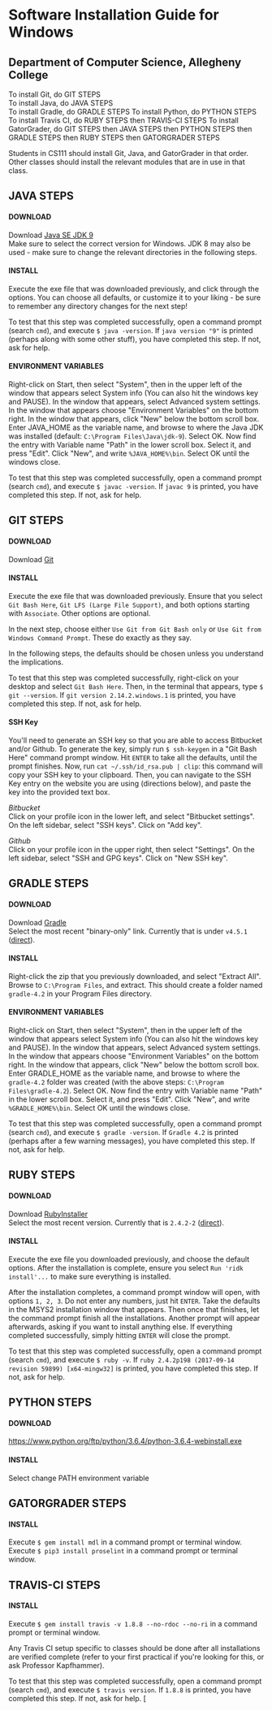# Software Installation Guide for Windows
## Department of Computer Science, Allegheny College

To install Git, do GIT STEPS  
To install Java, do JAVA STEPS  
To install Gradle, do GRADLE STEPS
To install Python, do PYTHON STEPS
To install Travis CI, do RUBY STEPS then TRAVIS-CI STEPS
To install GatorGrader, do GIT STEPS then JAVA STEPS then PYTHON STEPS then GRADLE STEPS then RUBY STEPS then GATORGRADER STEPS

Students in CS111 should install Git, Java, and GatorGrader in that order. Other classes should install the relevant modules that are in use in that class.  


## JAVA STEPS
#### DOWNLOAD
Download [Java SE JDK 9](http://www.oracle.com/technetwork/java/javase/downloads/index.html)  
Make sure to select the correct version for Windows. JDK 8 may also be used - make sure to change the relevant directories in the following steps.

#### INSTALL
Execute the exe file that was downloaded previously, and click through the options. You can choose all defaults, or customize it to your liking - be sure to remember any directory changes for the next step!

To test that this step was completed successfully, open a command prompt (search `cmd`), and execute `$ java -version`. If `java version "9"` is printed (perhaps along with some other stuff), you have completed this step. If not, ask for help.


#### ENVIRONMENT VARIABLES
Right-click on Start, then select "System", then in the upper left of the window that appears select System info (You can also hit the windows key and PAUSE). In the window that appears, select Advanced system settings. In the window that appears choose "Environment Variables" on the bottom right. In the window that appears, click "New" below the bottom scroll box. Enter JAVA_HOME as the variable name, and browse to where the Java JDK was installed (default: `C:\Program Files\Java\jdk-9`). Select OK. Now find the entry with Variable name "Path" in the lower scroll box. Select it, and press "Edit". Click "New", and write `%JAVA_HOME%\bin`. Select OK until the windows close.

To test that this step was completed successfully, open a command prompt (search `cmd`), and execute `$ javac -version`. If `javac 9` is printed, you have completed this step. If not, ask for help.

## GIT STEPS
#### DOWNLOAD
Download [Git](https://git-scm.com/download/win)

#### INSTALL
Execute the exe file that was downloaded previously.
Ensure that you select `Git Bash Here`, `Git LFS (Large File Support)`, and both options starting with `Associate`. Other options are optional.

In the next step, choose either `Use Git from Git Bash only` or `Use Git from Windows Command Prompt`. These do exactly as they say.

In the following steps, the defaults should be chosen unless you understand the implications.

To test that this step was completed successfully, right-click on your desktop and select `Git Bash Here`. Then, in the terminal that appears, type `$ git --version`. If `git version 2.14.2.windows.1` is printed, you have completed this step. If not, ask for help.

#### SSH Key
You'll need to generate an SSH key so that you are able to access Bitbucket and/or Github. To generate the key, simply run `$ ssh-keygen` in a "Git Bash Here" command prompt window. Hit `ENTER` to take all the defaults, until the prompt finishes. Now, run `cat ~/.ssh/id_rsa.pub | clip`: this command will copy your SSH key to your clipboard. Then, you can navigate to the SSH Key entry on the website you are using (directions below), and paste the key into the provided text box.

*Bitbucket*  
Click on your profile icon in the lower left, and select "Bitbucket settings". On the left sidebar, select "SSH keys". Click on "Add key".

*Github*  
Click on your profile icon in the upper right, then select "Settings". On the left sidebar, select "SSH and GPG keys". Click on "New SSH key".


## GRADLE STEPS
#### DOWNLOAD
Download [Gradle](https://gradle.org/releases/)  
Select the most recent "binary-only" link. Currently that is under `v4.5.1` ([direct](https://services.gradle.org/distributions/gradle-4.5.1-bin.zip?_ga=2.52152425.1188320942.1518130805-15040205.1517342238)).

#### INSTALL
Right-click the zip that you previously downloaded, and select "Extract All". Browse to `C:\Program Files`, and extract. This should create a folder named `gradle-4.2` in your Program Files directory.

#### ENVIRONMENT VARIABLES
Right-click on Start, then select "System", then in the upper left of the window that appears select System info (You can also hit the windows key and PAUSE). In the window that appears, select Advanced system settings. In the window that appears choose "Environment Variables" on the bottom right. In the window that appears, click "New" below the bottom scroll box. Enter GRADLE_HOME as the variable name, and browse to where the `gradle-4.2` folder was created (with the above steps: `C:\Program Files\gradle-4.2`). Select OK. Now find the entry with Variable name "Path" in the lower scroll box. Select it, and press "Edit". Click "New", and write `%GRADLE_HOME%\bin`. Select OK until the windows close.

To test that this step was completed successfully, open a command prompt (search `cmd`), and execute `$ gradle -version`. If `Gradle 4.2` is printed (perhaps after a few warning messages), you have completed this step. If not, ask for help.

## RUBY STEPS
#### DOWNLOAD
Download [RubyInstaller](https://rubyinstaller.org/downloads/)  
Select the most recent version. Currently that is `2.4.2-2` ([direct](https://github.com/oneclick/rubyinstaller2/releases/download/rubyinstaller-2.4.2-2/rubyinstaller-2.4.2-2-x64.exe)).

#### INSTALL
Execute the exe file you downloaded previously, and choose the default options. After the installation is complete, ensure you select `Run 'ridk install'...` to make sure everything is installed.

After the installation completes, a command prompt window will open, with options `1, 2, 3`. Do not enter any numbers, just hit `ENTER`. Take the defaults in the MSYS2 installation window that appears. Then once that finishes, let the command prompt finish all the installations. Another prompt will appear afterwards, asking if you want to install anything else. If everything completed successfully, simply hitting `ENTER` will close the prompt.

To test that this step was completed successfully, open a command prompt (search `cmd`), and execute `$ ruby -v`. If `ruby 2.4.2p198 (2017-09-14 revision 59899) [x64-mingw32]` is printed, you have completed this step. If not, ask for help.

## PYTHON STEPS

#### DOWNLOAD
https://www.python.org/ftp/python/3.6.4/python-3.6.4-webinstall.exe


#### INSTALL
Select change PATH environment variable


## GATORGRADER STEPS

#### INSTALL
Execute `$ gem install mdl` in a command prompt or terminal window.
Execute `$ pip3 install proselint` in a command prompt or terminal window.


## TRAVIS-CI STEPS

#### INSTALL
Execute `$ gem install travis -v 1.8.8 --no-rdoc --no-ri` in a command prompt or terminal window.

Any Travis CI setup specific to classes should be done after all installations are verified complete (refer to your first practical if you're looking for this, or ask Professor Kapfhammer).

To test that this step was completed successfully, open a command prompt (search `cmd`), and execute `$ travis version`. If `1.8.8` is printed, you have completed this step. If not, ask for help.
[
